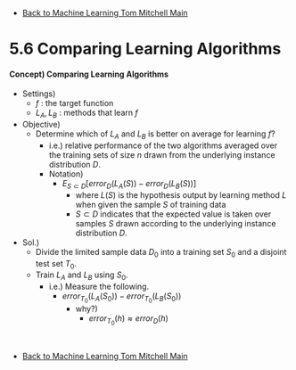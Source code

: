* [Back to Machine Learning Tom Mitchell Main](../../main.md)

# 5.6 Comparing Learning Algorithms

#### Concept) Comparing Learning Algorithms
- Settings)
  - $f$ : the target function
  - $L_A, L_B$ : methods that learn $f$
- Objective)
  - Determine which of $L_A$ and $L_B$ is better on average for learning $f$?
    - i.e.) relative performance of the two algorithms averaged over the training sets of size $n$ drawn from the underlying instance distribution $D$.
    - Notation)
      - $E_{S \subset D} [error_D(L_A(S)) - error_D(L_B(S))]$
        - where $L(S)$ is the hypothesis output by learning method $L$ when given the sample $S$ of training data 
        - $S \subset D$ indicates that the expected value is taken over samples $S$ drawn according to the underlying instance distribution $D$.
- Sol.)
  - Divide the limited sample data $D_0$ into a training set $S_0$ and a disjoint test set $T_0$.
  - Train $L_A$ and $L_B$ using $S_0$.
    - i.e.) Measure the following.
      - $error_{T_0}(L_A(S_0)) - error_{T_0}(L_B(S_0))$
        - why?)
          - $error_{T_0}(h) \approx error_{D}(h)$














<br>

* [Back to Machine Learning Tom Mitchell Main](../../main.md)